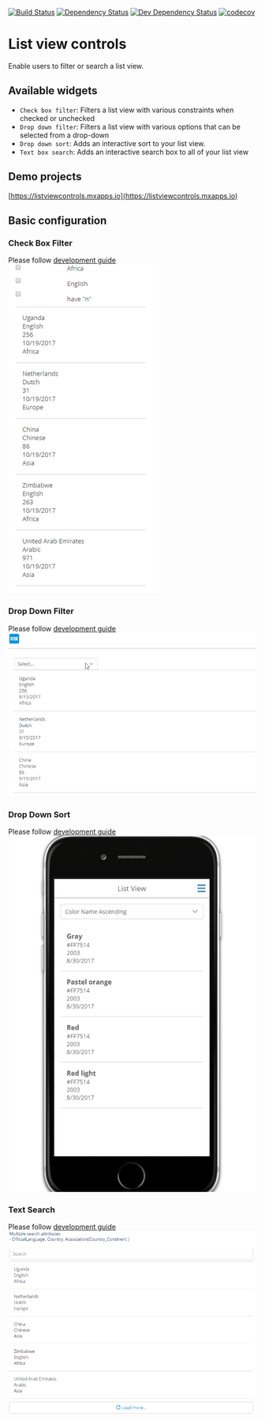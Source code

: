 [![Build Status](https://travis-ci.org/mendixlabs/list-view-controls.svg?branch=master)](https://travis-ci.org/mendixlabs/list-view-controls)
[![Dependency Status](https://david-dm.org/mendixlabs/list-view-controls.svg)](https://david-dm.org/mendixlabs/list-view-controls)
[![Dev Dependency Status](https://david-dm.org/mendixlabs/list-view-controls.svg#info=devDependencies)](https://david-dm.org/mendixlabs/list-view-controls#info=devDependencies)
[![codecov](https://codecov.io/gh/mendixlabs/list-view-controls/branch/master/graph/badge.svg)](https://codecov.io/gh/mendixlabs/list-view-controls)

# List view controls
Enable users to filter or search a list view.

## Available widgets
* `Check box filter`: Filters a list view with various constraints when checked or unchecked
* `Drop down filter`: Filters a list view with various options that can be selected from a drop-down
* `Drop down sort`: Adds an interactive sort to your list view.
* `Text box search`: Adds an interactive search box to all of your list view

## Demo projects
[https://listviewcontrols.mxapps.io](https://listviewcontrols.mxapps.io)

## Basic configuration
### Check Box Filter
Please follow [development guide](/README.CheckBoxFilter.md)
![Demo check box filter](assets/CheckBoxFilter/demo.gif)

### Drop Down Filter
Please follow [development guide](/README.DropDownFilter.md)
![Demo drop down filter](assets/DropDownFilter/demo.gif)

### Drop Down Sort
Please follow [development guide](/README.DropDownSort.md)
![Demo drop down sort](assets/DropDownSort/demo.gif)

### Text Search
Please follow [development guide](/README.TextBoxSearch.md)
![Demo text search](assets/TextBoxSearch/demo.gif)
